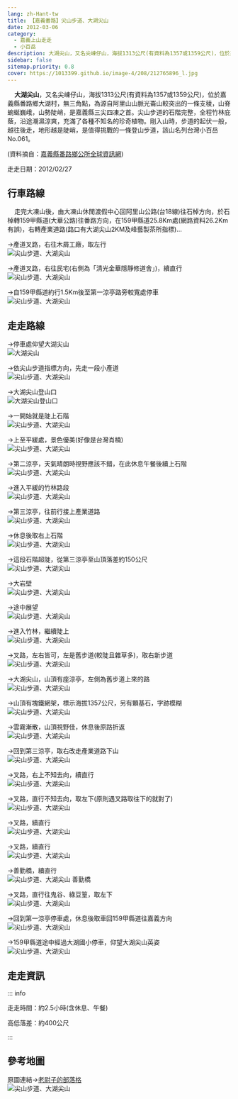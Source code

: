 ```yaml
---
lang: zh-Hant-tw
title: 【嘉義番路】尖山步道、大湖尖山
date: 2012-03-06
category: 
  - 嘉義上山走走
  - 小百岳
description: 大湖尖山，又名尖崠仔山，海拔1313公尺(有資料為1357或1359公尺)，位於嘉義縣番路鄉大湖村，無三角點，為源自阿里山山脈光崙山較突出的一條支稜，山脊蜿蜒巍峨，山勢陡峭，是嘉義縣三尖四凍之首。尖山步道的石階完整，全程竹林庇蔭，沿途潮濕涼爽，充滿了各種不知名的珍奇植物。剛入山時，步道的起伏一般，越往後走，地形越是陡峭，是值得挑戰的一條登山步道，該山名列台灣小百岳No.061。
sidebar: false
sitemap.priority: 0.8
cover: https://1013399.github.io/image-4/208/212765896_l.jpg
---
```


    **大湖尖山**，又名尖崠仔山，海拔1313公尺(有資料為1357或1359公尺)，位於嘉義縣番路鄉大湖村，無三角點，為源自阿里山山脈光崙山較突出的一條支稜，山脊蜿蜒巍峨，山勢陡峭，是嘉義縣三尖四凍之首。尖山步道的石階完整，全程竹林庇蔭，沿途潮濕涼爽，充滿了各種不知名的珍奇植物。剛入山時，步道的起伏一般，越往後走，地形越是陡峭，是值得挑戰的一條登山步道，該山名列台灣小百岳No.061。

(資料摘自：[嘉義縣番路鄉公所全球資訊網](http://www.fanlu.gov.tw/travel.htm))

<!-- more -->

走走日期：2012/02/27

## 行車路線
    走完大凍山後，由大凍山休閒渡假中心回阿里山公路(台18線)往石棹方向，於石棹轉159甲縣道(大華公路)往番路方向，在159甲縣道25.8Km處(網路資料26.2Km有誤)，右轉產業道路(路口有大湖尖山2KM及峰藝製茶所指標)...  

→產道叉路，右往木屑工廠，取左行  
![尖山步道、大湖尖山](https://1013399.github.io/image-4/208/212766091_l.jpg)

→產道叉路，右往民宅(右側為「清光金華隱靜修道舍」)，續直行  
![尖山步道、大湖尖山](https://1013399.github.io/image-4/208/212766071_l.jpg)

→自159甲縣道約行1.5Km後至第一涼亭路旁較寬處停車  
![尖山步道、大湖尖山](https://1013399.github.io/image-4/208/212765818_l.jpg)

## 走走路線
→停車處仰望大湖尖山  
![大湖尖山](https://1013399.github.io/image-4/208/212765823_l.jpg)

→依尖山步道指標方向，先走一段小產道  
![尖山步道、大湖尖山](https://1013399.github.io/image-4/208/212765831_l.jpg)

→大湖尖山登山口  
![大湖尖山登山口](https://1013399.github.io/image-4/208/212765837_l.jpg)

→一開始就是陡上石階  
![尖山步道、大湖尖山](https://1013399.github.io/image-4/208/212765843_l.jpg)

→上至平緩處，景色優美(好像是台灣肖楠)  
![尖山步道、大湖尖山](https://1013399.github.io/image-4/208/212765849_l.jpg)

→第二涼亭，天氣晴朗時視野應該不錯，在此休息午餐後續上石階  
![尖山步道、大湖尖山](https://1013399.github.io/image-4/208/212765859_l.jpg)

→進入平緩的竹林路段  
![尖山步道、大湖尖山](https://1013399.github.io/image-4/208/212765865_l.jpg)

→第三涼亭，往前行接上產業道路  
![尖山步道、大湖尖山](https://1013399.github.io/image-4/208/212765871_l.jpg)

→休息後取右上石階  
![尖山步道、大湖尖山](https://1013399.github.io/image-4/208/212765880_l.jpg)

→這段石階超陡，從第三涼亭至山頂落差約150公尺  
![尖山步道、大湖尖山](https://1013399.github.io/image-4/208/212765884_l.jpg)

→大岩壁  
![尖山步道、大湖尖山](https://1013399.github.io/image-4/208/212765891_l.jpg)

→途中展望  
![尖山步道、大湖尖山](https://1013399.github.io/image-4/208/212765896_l.jpg)

→進入竹林，繼續陡上  
![尖山步道、大湖尖山](https://1013399.github.io/image-4/208/212765905_l.jpg)

→叉路，左右皆可，左是舊步道(較陡且雜草多)，取右新步道  
![尖山步道、大湖尖山](https://1013399.github.io/image-4/208/212765913_l.jpg)

→大湖尖山，山頂有座涼亭，左側為舊步道上來的路  
![尖山步道、大湖尖山](https://1013399.github.io/image-4/208/212765921_l.jpg)

→山頂有塊鐵網架，標示海拔1357公尺，另有顆基石，字跡模糊  
![尖山步道、大湖尖山](https://1013399.github.io/image-4/208/212765930_l.jpg)

→雲霧漸散，山頂視野佳，休息後原路折返  
![尖山步道、大湖尖山](https://1013399.github.io/image-4/208/212765938_l.jpg)

→回到第三涼亭，取右改走產業道路下山  
![尖山步道、大湖尖山](https://1013399.github.io/image-4/208/212765948_l.jpg)

→叉路，右上不知去向，續直行  
![尖山步道、大湖尖山](https://1013399.github.io/image-4/208/212765952_l.jpg)

→叉路，直行不知去向，取左下(原則遇叉路取往下的就對了)  
![尖山步道、大湖尖山](https://1013399.github.io/image-4/208/212765961_l.jpg)

→叉路，續直行  
![尖山步道、大湖尖山](https://1013399.github.io/image-4/208/212765976_l.jpg)

→叉路，續直行  
![尖山步道、大湖尖山](https://1013399.github.io/image-4/208/212765991_l.jpg)

→善勤橋，續直行  
![尖山步道、大湖尖山 善勤橋](https://1013399.github.io/image-4/208/212766002_l.jpg)

→叉路，直行往鬼谷、綠豆篁，取左下  
![尖山步道、大湖尖山](https://1013399.github.io/image-4/208/212766019_l.jpg)

→回到第一涼亭停車處，休息後取車回159甲縣道往嘉義方向  
![尖山步道、大湖尖山](https://1013399.github.io/image-4/208/212766059_l.jpg)

→159甲縣道途中經過大湖國小停車，仰望大湖尖山英姿  
![尖山步道、大湖尖山](https://1013399.github.io/image-4/208/212765799_l.jpg)

## 走走資訊

::: info

走走時間：約2.5小時(含休息、午餐)

高低落差：約400公尺

:::

## 參考地圖
原圖連結→[老尉子的部落格](http://blog.xuite.net/laoweiz/blog/17061028)  
![尖山步道、大湖尖山](https://1013399.github.io/image-4/208/212766197_l.jpg)